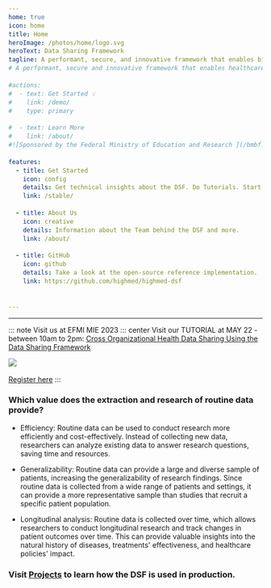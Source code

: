 ```yaml
---
home: true
icon: home
title: Home
heroImage: /photos/home/logo.svg
heroText: Data Sharing Framework
tagline: A performant, secure, and innovative framework that enables biomedical researchers to extract value from routine data. 
# A performant, secure and innovative framework that enables healthcare data exchange across organizational boundaries. 

#actions:
#  - text: Get Started 💡
#    link: /demo/
#    type: primary

#  - text: Learn More
#    link: /about/
#![Sponsored by the Federal Ministry of Education and Research ](/bmbf.svg)

features:
  - title: Get Started 
    icon: config
    details: Get technical insights about the DSF. Do Tutorials. Start Coding 
    link: /stable/

  - title: About Us
    icon: creative
    details: Information about the Team behind the DSF and more.
    link: /about/

  - title: GitHub
    icon: github
    details: Take a look at the open-source reference implementation.
    link: https://github.com/highmed/highmed-dsf


---
```

---

::: note Visit us at EFMI MIE 2023 
::: center
Visit our TUTORIAL at MAY 22 - between 10am to 2pm:
[Cross Organizational Health Data Sharing Using the Data Sharing Framework](/tutorials/MIE2023.html)

 <a href="https://www.mie2023.org/home-page" target="_blank"><img src="/photos/home/mie.png" ></a>

[Register here](https://www.mie2023.org/tutorials)
:::


### Which value does the extraction and research of routine data provide?
- Efficiency: Routine data can be used to conduct research more efficiently and cost-effectively. Instead of collecting new data, researchers can analyze existing data to answer research questions, saving time and resources.

- Generalizability: Routine data can provide a large and diverse sample of patients, increasing the generalizability of research findings. Since routine data is collected from a wide range of patients and settings, it can provide a more representative sample than studies that recruit a specific patient population.

- Longitudinal analysis: Routine data is collected over time, which allows researchers to conduct longitudinal research and track changes in patient outcomes over time. This can provide valuable insights into the natural history of diseases, treatments' effectiveness, and healthcare policies' impact.



### Visit [Projects](/about/learnmore/projects/) to learn how the DSF is used in production.
 <img src="/photos/learnmore/funding/bmbf.png" style="height:135px; width:200px; padding: 0px 0px 0px 880px;" />

<style>
.hero-info {
  display: none;
}
</style>